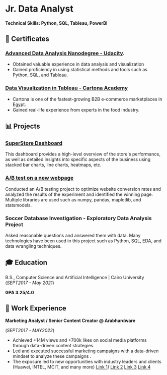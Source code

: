 # Jr. Data Analyst

#### Technical Skills: Python, SQL, Tableau, PowerBI

## 📜 Certificates

### [Advanced Data Analysis Nanodegree - Udacity](https://confirm.udacity.com/AKTCERKS).

- Obtained valuable experience in data analysis and visualization
- Gained proficiency in using statistical methods and tools such as Python, SQL, and Tableau.

### [Data Visualization in Tableau - Cartona Academy](https://bit.ly/cartonaCertificate)
- Cartona is one of the fastest-growing B2B e-commerce marketplaces in Egypt.
- Gained real-life experience from experts in the food industry.

## 📊 Projects
### [SuperStore Dashboard](https://public.tableau.com/app/profile/ahmidaziz/viz/PerformanceOverview_16843287339820/Dashboard1)
This dashboard provides a high-level overview of the store's performance, as well as detailed insights into specific aspects of the business using stacked bar charts, line charts, heatmaps, etc.


### [A/B test on a new webpage](https://github.com/AhmidAziz/ab-test-on-new-webpage/blob/main/ab%20testing%20on%20new%20webpage%20project.ipynb)
Conducted an A/B testing project to optimize website conversion rates and analyzed the results of the experiment and identified the winning page. Multiple libraries are used such as numpy, pandas, maplotlib, and statsmodels.

### Soccer Database Investigation - Exploratory Data Analysis Project
Asked reasonable questions and answered them with data. Many technologies have been used in this project such as Python, SQL, EDA, and data wrangling techniques.

## 🎓 Education
B.S., Computer Science and Artificial Intelligence | Cairo University (_SEPT2017 - May 2021_)

**GPA 3.25/4.0**


## 💼 Work Experience
**Marketing Analyst / Senior Content Creator @ Arabhardware**

(_SEPT2017 - MAY2022_)
- Achieved +14M views and +700k likes on social media platforms through data-driven content strategies.
- Led and executed successful marketing campaigns with a data-driven mindset to analyze these campaigns .
- The exposure led to new opportunities with industry leaders and clients (Huawei, INTEL, MCIT, and many more)
[Link 1](https://www.youtube.com/watch?v=v96XQ_7PD7s&t=96s))
[Link 2](https://youtu.be/4ebh5jclCc4)
[Link 3](https://youtu.be/iVBwJGFYnqk)
[Link 4](https://youtu.be/h4vhk1ypxoE?t=1060)
